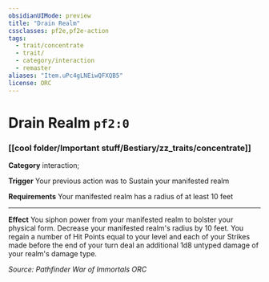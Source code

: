 ```yaml
---
obsidianUIMode: preview
title: "Drain Realm"
cssclasses: pf2e,pf2e-action
tags:
  - trait/concentrate
  - trait/
  - category/interaction
  - remaster
aliases: "Item.uPc4gLNEiwQFXQB5"
license: ORC
---
```

# Drain Realm `pf2:0`

### [[cool folder/Important stuff/Bestiary/zz_traits/concentrate]]

**Category** interaction; 




**Trigger** Your previous action was to Sustain your manifested realm

**Requirements** Your manifested realm has a radius of at least 10 feet

* * *

**Effect** You siphon power from your manifested realm to bolster your physical form. Decrease your manifested realm's radius by 10 feet. You regain a number of Hit Points equal to your level and each of your Strikes made before the end of your turn deal an additional 1d8 untyped damage of your realm's damage type.

*Source: Pathfinder War of Immortals*
*ORC*